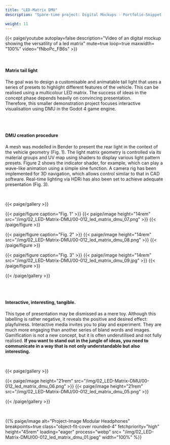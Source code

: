 ```yaml
---
title: "LED-Matrix DMU"
description: "Spare-time project: Digital Mockups - Portfolio-Snippet (2023)"

weight: 11
---
```



<!-- 01 Video Cover -->
{{< paige/youtube autoplay=false description="Video of an digital mockup showing the versatility of a led matrix" mute=true loop=true maxwidth= "100%"  video="fNboPc_FB6s" >}}

<br>


<!-- Abschnitt 1 -->


<h4> Matrix tail light </h4> </p>

The goal was to design a customisable and animatable tail light that uses a series of presets to highlight different features of the vehicle. This can be realised using a multicolour LED matrix.
The success of ideas in the concept phase depends heavily on convincing presentation. <br> Therefore, this smaller demonstration project focuses interactive visualisation using DMU in the Godot 4 game engine.

</p> <br><br>


<!-- Abschnitt 2 -->

<h4> DMU creation procedure </h4> </p>

A mesh was modelled in Bender to present the rear light in the context of the vehicle geometry (Fig. 1).
The light matrix geometry is controlled via its material groups and UV map using shaders to display various light pattern presets. Figure 2 shows the indicator shader, for example, which can play a wave-like animation using a simple sine function.
A camera rig has been implemented for 3D navigation, which allows control similar to that in CAD software. Real-time lighting via HDRi has also been set to achieve adequate presentation (Fig. 3).

</p> <br>


{{< paige/gallery >}}

{{< paige/figure caption="Fig. 1" >}}
{{< paige/image height="14rem" src="/img/02_LED-Matrix-DMU/00-012_led_matrix_dmu_07.png" >}}
{{< /paige/figure >}}

{{< paige/figure caption="Fig. 2" >}}
{{< paige/image height="14rem" src="/img/02_LED-Matrix-DMU/00-012_led_matrix_dmu_08.png" >}}
{{< /paige/figure >}}

{{< paige/figure caption="Fig. 3" >}}
{{< paige/image height="14rem" src="/img/02_LED-Matrix-DMU/00-012_led_matrix_dmu_09.jpg" >}}
{{< /paige/figure >}}

{{< /paige/gallery >}}

</p> <br><br>

<!-- Abschnitt 3 -->

<h4>Interactive, interesting, tangible. </h4> </p>


This type of presentation may be dismissed as a mere toy. Although this labelling is rather negative, it reveals the positive and desired effect: playfulness. Interactive media invites you to play and experiment. They are much more engaging than another series of bland words and images. Gamification is not a new concept, but it is often underutilised and not fully realised.  **If you want to stand out in the jungle of ideas, you need to communicate in a way that is not only understandable but also interesting.**

</p> <br>

{{< paige/gallery >}}

{{< paige/image height="21rem" src="/img/02_LED-Matrix-DMU/00-012_led_matrix_dmu_06.png" >}}
{{< paige/image height="21rem" src="/img/02_LED-Matrix-DMU/00-012_led_matrix_dmu_05.png" >}}

{{< /paige/gallery >}}

</p> <br>

<p>{{% paige/image alt="Project-Image Modular Headphones" breakpoints=true class="object-fit-cover rounded-4" fetchpriority="high" height="45rem" loading="eager" process="webp" src= "/img/02_LED-Matrix-DMU/00-012_led_matrix_dmu_01.jpeg" width="100%" %}}</p>
</p>



